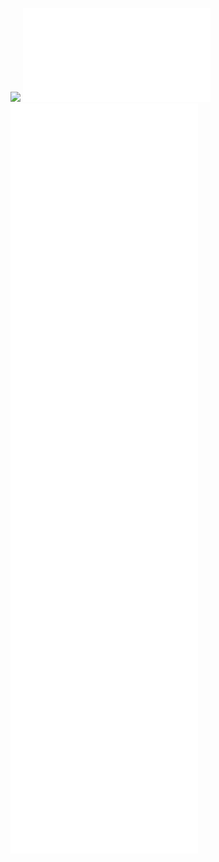 ![](./04_Configure-able%20methods%20canvas.canvas)
![](./sections/04.01.00_Intro.md)
![](./sections/04.02.00_Figuring%20out%20a%20Genealogy%20of%20Configuration.md)
![](./sections/04.02.01.00_Figure.md)
![](./sections/04.02.02.00_Configuration.md)
![](./sections/04.02.02.01_The%20STS%20axis.md)
![](./sections/04.03.00_Inquiring%20into%20Critical%20Access.md)
![](sections/04.03.01_Inquiring%20into%20Access-Knowled%20as%20configuration.md)
![](./sections/04.03.02_Cripping%20Configuration.md)
![](./sections/04.04.00_Conclusion.md)
